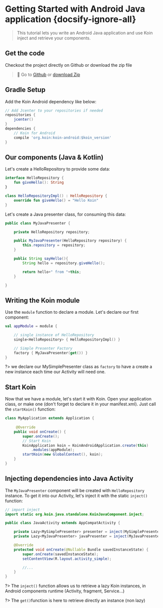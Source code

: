 # Getting Started with Android Java application {docsify-ignore-all}

> This tutorial lets you write an Android Java application and use Koin inject and retrieve your components.

## Get the code

Checkout the project directly on Github or download the zip file

> 🚀 Go to [Github](https://github.com/InsertKoinIO/getting-started-koin-android) or [download Zip](https://github.com/InsertKoinIO/getting-started-koin-android/archive/master.zip)

## Gradle Setup

Add the Koin Android dependency like below:

```groovy
// Add Jcenter to your repositories if needed
repositories {
    jcenter()    
}
dependencies {
    // Koin for Android
    compile 'org.koin:koin-android:$koin_version'
}
```

## Our components (Java & Kotlin)

Let's create a HelloRepository to provide some data:

```kotlin
interface HelloRepository {
    fun giveHello(): String
}

class HelloRepositoryImpl() : HelloRepository {
    override fun giveHello() = "Hello Koin"
}
```

Let's create a Java presenter class, for consuming this data:

```java
public class MyJavaPresenter {

    private HelloRepository repository;

    public MyJavaPresenter(HelloRepository repository) {
        this.repository = repository;
    }

    public String sayHello(){
        String hello = repository.giveHello();

        return hello+" from "+this;
    }

}
```

## Writing the Koin module

Use the `module` function to declare a module. Let's declare our first component:

```kotlin
val appModule = module {

    // single instance of HelloRepository
    single<HelloRepository> { HelloRepositoryImpl() }

    // Simple Presenter Factory
    factory { MyJavaPresenter(get()) }
}
```

?> we declare our MySimplePresenter class as `factory` to have a create a new instance each time our Activity will need one.

## Start Koin

Now that we have a module, let's start it with Koin. Open your application class, or make one (don't forget to declare it in your manifest.xml). Just call the `startKoin()` function:

```java
class MyApplication extends Application {
    
     @Override
    public void onCreate() {
        super.onCreate();
        // Start Koin
        KoinApplication koin = KoinAndroidApplication.create(this)
            .modules(appModule);
        startKoin(new GlobalContext(), koin);
    }
}
```

## Injecting dependencies into Java Activity

The `MyJavaPresenter` component will be created with `HelloRepository` instance. To get it into our Activity, let's inject it with the static `inject()` function: 

```java
// import inject
import static org.koin.java.standalone.KoinJavaComponent.inject;

public class JavaActivity extends AppCompatActivity {

    private Lazy<MySimplePresenter> presenter = inject(MySimplePresenter.class);
    private Lazy<MyJavaPresenter> javaPresenter = inject(MyJavaPresenter.class);

    @Override
    protected void onCreate(@Nullable Bundle savedInstanceState) {
        super.onCreate(savedInstanceState);
        setContentView(R.layout.activity_simple);

        //...
    }
}
```

?> The `inject()` function allows us to retrieve a lazy Koin instances, in Android components runtime (Activity, fragment, Service...)

?> The `get()`function is here to retrieve directly an instance (non lazy)